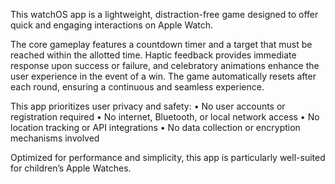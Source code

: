 This watchOS app is a lightweight, distraction-free game designed to offer quick and engaging interactions on Apple Watch.

The core gameplay features a countdown timer and a target that must be reached within the allotted time. Haptic feedback provides immediate response upon success or failure, and celebratory animations enhance the user experience in the event of a win. The game automatically resets after each round, ensuring a continuous and seamless experience.

This app prioritizes user privacy and safety:
	•	No user accounts or registration required
	•	No internet, Bluetooth, or local network access
	•	No location tracking or API integrations
	•	No data collection or encryption mechanisms involved

Optimized for performance and simplicity, this app is particularly well-suited for children’s Apple Watches.
